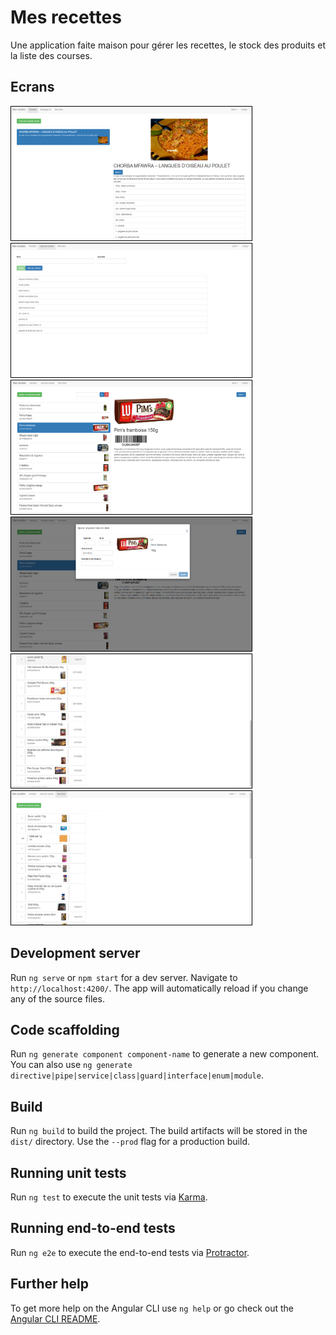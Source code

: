 # Mes recettes

Une application faite maison pour gérer les recettes, le stock des produits et la liste des courses.

## Ecrans

<img src="./screens/Recettes.PNG" width="385" height="214" style="border: 1px solid black">&ensp;
<img src="./screens/listeDesCourses.PNG" width="385" height="214" style="border: 1px solid black">&ensp;
<img src="./screens/ListeDesProduits.PNG" width="385" height="214" style="border: 1px solid black">&ensp;
<img src="./screens/AddProductToStock.PNG" width="385" height="214" style="border: 1px solid black">&ensp;
<img src="./screens/MonStock.PNG" width="385" height="214" style="border: 1px solid black">&ensp;
<img src="./screens/MonStock2.PNG" width="385" height="214" style="border: 1px solid black">

## Development server

Run `ng serve` or `npm start` for a dev server. Navigate to `http://localhost:4200/`. The app will automatically reload if you change any of the source files.

## Code scaffolding

Run `ng generate component component-name` to generate a new component. You can also use `ng generate directive|pipe|service|class|guard|interface|enum|module`.

## Build

Run `ng build` to build the project. The build artifacts will be stored in the `dist/` directory. Use the `--prod` flag for a production build.

## Running unit tests

Run `ng test` to execute the unit tests via [Karma](https://karma-runner.github.io).

## Running end-to-end tests

Run `ng e2e` to execute the end-to-end tests via [Protractor](http://www.protractortest.org/).

## Further help

To get more help on the Angular CLI use `ng help` or go check out the [Angular CLI README](https://github.com/angular/angular-cli/blob/master/README.md).
